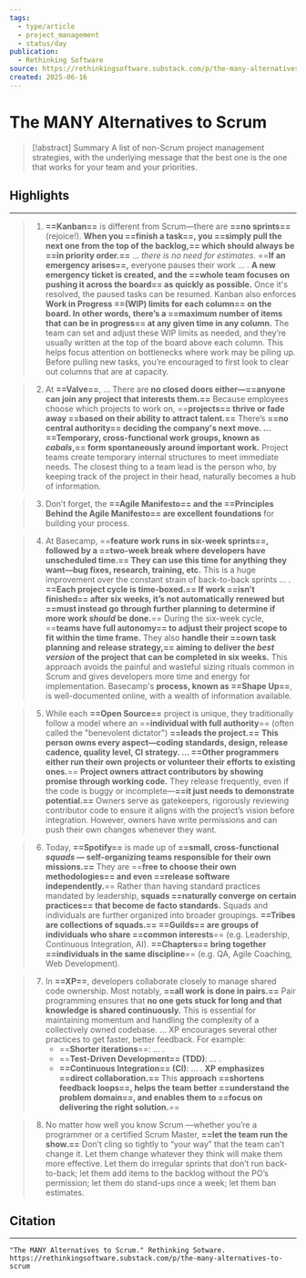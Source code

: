 ```yaml
---
tags:
  - type/article
  - project_management
  - status/day
publication:
  - Rethinking Software
source: https://rethinkingsoftware.substack.com/p/the-many-alternatives-to-scrum
created: 2025-06-16
---
```

# The MANY Alternatives to Scrum

> [!abstract] Summary
> A list of non-Scrum project management strategies, with the underlying message that the best one is the one that works for your team and your priorities.
## Highlights
---
> 1. **==Kanban==** is different from Scrum—there are **==no sprints==** (rejoice!). **When you ==finish a task==, you ==simply pull the next one from the top of the backlog,== which should always be ==in priority order.==** … _there is no need for estimates_. ==**If an emergency arises==,** everyone pauses their work … . **A new emergency ticket is created, and the ==whole team focuses on pushing it across the board== as quickly as possible.** Once it's resolved, the paused tasks can be resumed. Kanban also enforces **Work in Progress ==(WIP) limits for each column== on the board. In other words, there’s a ==maximum number of items that can be in progress== at any given time in any column.** The team can set and adjust these WIP limits as needed, and they’re usually written at the top of the board above each column. This helps focus attention on bottlenecks where work may be piling up. Before pulling new tasks, you’re encouraged to first look to clear out columns that are at capacity.

> 2. At **==Valve==**, … There are **no closed doors either—==anyone can join any project that interests them.==** Because employees choose which projects to work on, ==**projects== thrive or fade away ==based on their ability to attract talent.==** There’s **==no central authority== deciding the company's next move. … ==Temporary, cross-functional work groups, known as _cabals_,== form spontaneously around important work.** Project teams create temporary internal structures to meet immediate needs. The closest thing to a team lead is the person who, by keeping track of the project in their head, naturally becomes a hub of information.

> 3. Don’t forget, the **==Agile Manifesto== and the ==Principles Behind the Agile Manifesto== are excellent foundations** for building your process.

> 4. At Basecamp, ==**feature work runs in six-week sprints==, followed by a ==two-week break where developers have unscheduled time.== They can use this time for anything they want—bug fixes, research, training, etc.** This is a huge improvement over the constant strain of back-to-back sprints … . **==Each project cycle is time-boxed.== If work ==isn’t finished== after six weeks, it’s not automatically renewed but ==must instead go through further planning to determine if more work _should_ be done.**== During the six-week cycle, ==**teams have full autonomy== to adjust their project scope to fit within the time frame.** They also **handle their ==own task planning and release strategy,== aiming to deliver the _best version_ of the project that can be completed in six weeks.** This approach avoids the painful and wasteful sizing rituals common in Scrum and gives developers more time and energy for implementation. Basecamp's **process, known as ==Shape Up==**, is well-documented online, with a wealth of information available.

> 5. While each **==Open Source==** project is unique, they traditionally follow a model where an ==**individual with full authority**== (often called the "benevolent dictator") **==leads the project.==** **This person owns every aspect—coding standards, design, release cadence, quality level, CI strategy. … ==Other programmers either run their own projects or volunteer their efforts to existing ones.**== **Project owners attract contributors by showing promise through working code.** They release frequently, even if the code is buggy or incomplete—**==it just needs to demonstrate potential.==** Owners serve as gatekeepers, rigorously reviewing contributor code to ensure it aligns with the project’s vision before integration. However, owners have write permissions and can push their own changes whenever they want.

> 6. Today, **==Spotify==** is made up of **==small, cross-functional _squads_ — self-organizing teams responsible for their own missions.==** They are ==**free to choose their own methodologies== and even ==release software independently.**== Rather than having standard practices mandated by leadership, **squads ==naturally converge on certain practices== that become de facto standards.** Squads and individuals are further organized into broader groupings. **==Tribes are collections of squads.== ==Guilds== are groups of individuals who share ==common interests**== (e.g. Leadership, Continuous Integration, AI). **==Chapters== bring together ==individuals in the same discipline**== (e.g. QA, Agile Coaching, Web Development).

> 7. In **==XP==**, developers collaborate closely to manage shared code ownership. Most notably, **==all work is done in pairs.==** Pair programming ensures that **no one gets stuck for long and that knowledge is shared continuously.** This is essential for maintaining momentum and handling the complexity of a collectively owned codebase. … XP encourages several other practices to get faster, better feedback. For example:
>    - ==**Shorter iterations**==: … .
>    - ==**Test-Driven Development== (TDD)**: … .
>    - **==Continuous Integration== (CI)**: … .
>    **XP emphasizes ==direct collaboration.==** This **approach ==shortens feedback loops==, helps the team better ==understand the problem domain==, and enables them to ==focus on delivering the right solution.**==

> 8. No matter how well you know Scrum —whether you’re a programmer or a certified Scrum Master, **==let the team run the show.==** Don’t cling so tightly to “your way” that the team can’t change it. Let them change whatever they think will make them more effective. Let them do irregular sprints that don’t run back-to-back; let them add items to the backlog without the PO’s permission; let them do stand-ups once a week; let them ban estimates.

## Citation
---
```
"The MANY Alternatives to Scrum." Rethinking Sotware. https://rethinkingsoftware.substack.com/p/the-many-alternatives-to-scrum
```
